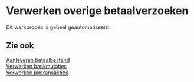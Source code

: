 # Verwerken overige betaalverzoeken

Dit werkproces is geheel geautomatiseerd.

## Zie ook

[Aanleveren betaalbestand](../aanleveren-betaalbestand/)  
[Verwerken bankmutaties](../verwerken-bankmutaties/)  
[Verwerken pintransacties](../verwerken-pintransacties/)  

